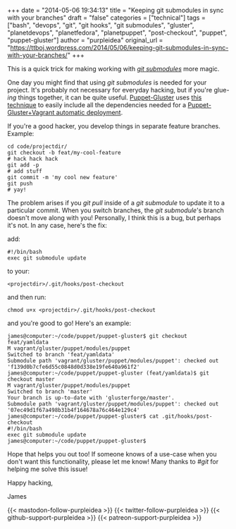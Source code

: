 +++
date = "2014-05-06 19:34:13"
title = "Keeping git submodules in sync with your branches"
draft = "false"
categories = ["technical"]
tags = ["bash", "devops", "git", "git hooks", "git submodules", "gluster", "planetdevops", "planetfedora", "planetpuppet", "post-checkout", "puppet", "puppet-gluster"]
author = "purpleidea"
original_url = "https://ttboj.wordpress.com/2014/05/06/keeping-git-submodules-in-sync-with-your-branches/"
+++

This is a quick trick for making working with <a href="http://www.git-scm.com/book/en/Git-Tools-Submodules"><em>git submodules</em></a> more magic.

One day you might find that using <em>git submodules</em> is needed for your project. It's probably not necessary for everyday hacking, but if you're glue<em>-ing</em> things together, it can be quite useful. <a title="puppet-gluster" href="https://github.com/purpleidea/puppet-gluster/">Puppet-Gluster</a> uses <a href="https://github.com/purpleidea/puppet-gluster/tree/master/vagrant/gluster/puppet/modules">this technique</a> to easily include all the dependencies needed for a <a title="Automatically deploying GlusterFS with Puppet-Gluster + Vagrant!" href="/blog/2014/01/08/automatically-deploying-glusterfs-with-puppet-gluster-vagrant/">Puppet-Gluster+Vagrant automatic deployment</a>.

If you're a good hacker, you develop things in separate feature branches. Example:

```
cd code/projectdir/
git checkout -b feat/my-cool-feature
# hack hack hack
git add -p
# add stuff
git commit -m 'my cool new feature'
git push
# yay!
```

The problem arises if you <em>git pull</em> inside of a <em>git submodule</em> to update it to a particular commit. When you switch branches, the <em>git submodule</em>'s branch doesn't move along with you! Personally, I think this is a bug, but perhaps it's not. In any case, here's the fix:

add:

```
#!/bin/bash
exec git submodule update
```

to your:

```
<projectdir>/.git/hooks/post-checkout
```

and then run:

```
chmod u+x <projectdir>/.git/hooks/post-checkout
```

and you're good to go! Here's an example:

```
james@computer:~/code/puppet/puppet-gluster$ git checkout feat/yamldata
M vagrant/gluster/puppet/modules/puppet
Switched to branch 'feat/yamldata'
Submodule path 'vagrant/gluster/puppet/modules/puppet': checked out 'f139d0b7cfe6d55c0848d0d338e19fe640a961f2'
james@computer:~/code/puppet/puppet-gluster (feat/yamldata)$ git checkout master
M vagrant/gluster/puppet/modules/puppet
Switched to branch 'master'
Your branch is up-to-date with 'glusterforge/master'.
Submodule path 'vagrant/gluster/puppet/modules/puppet': checked out '07ec49d1f67a498b31b4f164678a76c464e129c4'
james@computer:~/code/puppet/puppet-gluster$ cat .git/hooks/post-checkout
#!/bin/bash
exec git submodule update
james@computer:~/code/puppet/puppet-gluster$
```
Hope that helps you out too! If someone knows of a use-case when you don't want this functionality, please let me know! Many thanks to <em>#git</em> for helping me solve this issue!

Happy hacking,

James

{{< mastodon-follow-purpleidea >}}
{{< twitter-follow-purpleidea >}}
{{< github-support-purpleidea >}}
{{< patreon-support-purpleidea >}}

